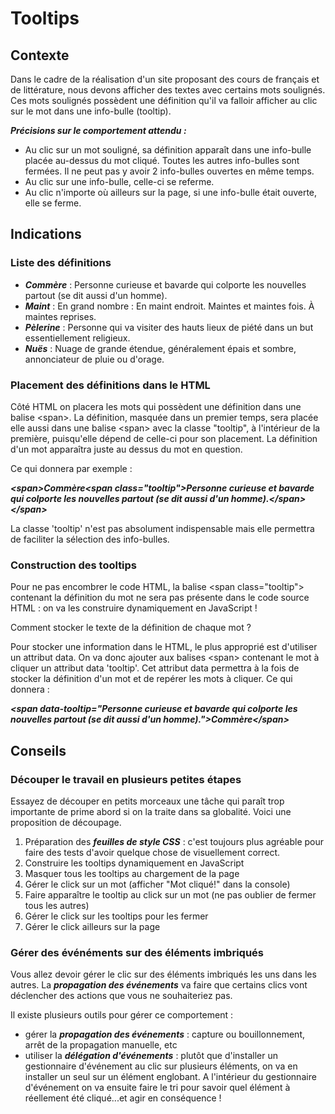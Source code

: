 # Tooltips

## Contexte
Dans le cadre de la réalisation d'un site proposant des cours de français 
et de littérature, nous devons afficher des textes avec certains mots soulignés.
Ces mots soulignés possèdent une définition qu'il va falloir afficher au clic 
sur le mot dans une info-bulle (tooltip).

***Précisions sur le comportement attendu :***

- Au clic sur un mot souligné, sa définition apparaît dans une info-bulle placée au-dessus du mot cliqué. 
Toutes les autres info-bulles sont fermées. Il ne peut pas y avoir 2 info-bulles ouvertes en même temps. 
- Au clic sur une info-bulle, celle-ci se referme.
- Au clic n'importe où ailleurs sur la page, si une info-bulle était ouverte, elle se ferme.

## Indications
### Liste des définitions

- ***Commère*** : Personne curieuse et bavarde qui colporte les nouvelles partout (se dit aussi d'un homme).
- ***Maint*** : En grand nombre : En maint endroit. Maintes et maintes fois. À maintes reprises.
- ***Pèlerine*** : Personne qui va visiter des hauts lieux de piété dans un but essentiellement religieux.
- ***Nuës*** : Nuage de grande étendue, généralement épais et sombre, annonciateur de pluie ou d'orage.

### Placement des définitions dans le HTML
Côté HTML on placera les mots qui possèdent une définition dans une balise 
&lt;span&gt;. La définition, masquée dans un premier temps, sera placée elle aussi
 dans une balise 
&lt;span&gt; avec la classe "tooltip", à l'intérieur de la première, puisqu'elle dépend de celle-ci pour son
 placement. La définition d'un mot apparaîtra juste au dessus du mot en 
 question.

Ce qui donnera par exemple : 

***&lt;span&gt;Commère&lt;span class="tooltip"&gt;Personne curieuse et bavarde qui colporte les nouvelles partout (se dit aussi d'un homme).&lt;/span&gt;&lt;/span&gt;***

La classe 'tooltip' n'est pas absolument indispensable mais elle permettra de faciliter la sélection 
des info-bulles. 

### Construction des tooltips
Pour ne pas encombrer le code HTML, la balise &lt;span class="tooltip"&gt; contenant la définition du mot ne sera
pas présente dans le code source HTML : on va les construire dynamiquement en JavaScript !

Comment stocker le texte de la définition de chaque mot ? 

Pour stocker une information dans le HTML, le plus approprié est d'utiliser un attribut data. On
va donc ajouter aux balises &lt;span&gt; contenant le mot à cliquer un attribut data 'tooltip'.
Cet attribut data permettra à la fois de stocker la définition d'un mot et de repérer les mots à cliquer.
Ce qui donnera  : 

***&lt;span data-tooltip="Personne curieuse et bavarde qui colporte les nouvelles partout (se dit aussi d'un homme)."&gt;Commère&lt;/span&gt;***

## Conseils
### Découper le travail en plusieurs petites étapes
Essayez de découper en petits morceaux une tâche qui 
paraît trop importante de prime abord si on la traite dans sa globalité.
Voici une proposition de découpage.

1. Préparation des ***feuilles de style CSS*** : c'est toujours plus agréable pour
 faire des tests d'avoir quelque chose de visuellement correct.
2. Construire les tooltips dynamiquement en JavaScript 
3. Masquer tous les tooltips au chargement de la page
4. Gérer le click sur un mot (afficher "Mot cliqué!" dans la console)
5. Faire apparaître le tooltip au click sur un mot (ne pas oublier de fermer tous les autres)
6. Gérer le click sur les tooltips pour les fermer
7. Gérer le click ailleurs sur la page

### Gérer des événéments sur des éléments imbriqués
Vous allez devoir gérer le clic sur des éléments imbriqués les uns dans les autres.
La ***propagation des événements*** va faire que certains clics vont déclencher des actions que vous ne souhaiteriez pas.

Il existe plusieurs outils pour gérer ce comportement : 

- gérer la ***propagation des événements*** : capture ou bouillonnement, arrêt de la propagation manuelle, etc
- utiliser la ***délégation d'événements*** : plutôt que d'installer un gestionnaire d'événement au clic sur plusieurs éléments, 
on va en installer un seul sur un élément englobant. A l'intérieur du gestionnaire d'événement on va ensuite faire le tri pour
savoir quel élément à réellement été cliqué...et agir en conséquence !